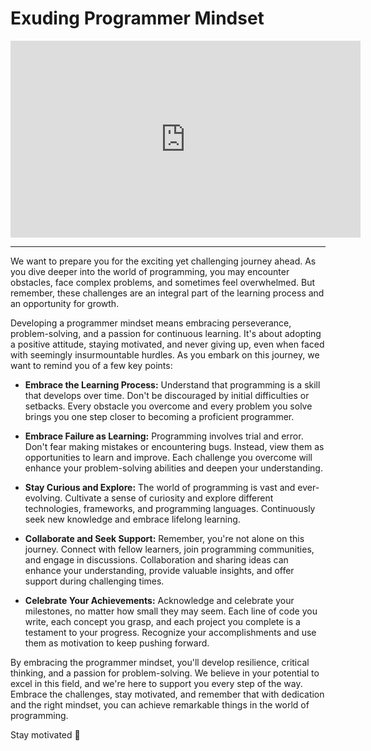 # Exuding Programmer Mindset

<iframe width="560" height="315" src="https://www.youtube-nocookie.com/embed/wnHW6o8WMas" title="YouTube video player" frameborder="0" allow="accelerometer; autoplay; clipboard-write; encrypted-media; gyroscope; picture-in-picture; web-share" allowfullscreen></iframe>

---

We want to prepare you for the exciting yet challenging journey ahead. As you dive deeper into the world of programming, you may encounter obstacles, face complex problems, and sometimes feel overwhelmed. But remember, these challenges are an integral part of the learning process and an opportunity for growth.

Developing a programmer mindset means embracing perseverance, problem-solving, and a passion for continuous learning. It's about adopting a positive attitude, staying motivated, and never giving up, even when faced with seemingly insurmountable hurdles. As you embark on this journey, we want to remind you of a few key points:

- **Embrace the Learning Process:** Understand that programming is a skill that develops over time. Don't be discouraged by initial difficulties or setbacks. Every obstacle you overcome and every problem you solve brings you one step closer to becoming a proficient programmer.

- **Embrace Failure as Learning:** Programming involves trial and error. Don't fear making mistakes or encountering bugs. Instead, view them as opportunities to learn and improve. Each challenge you overcome will enhance your problem-solving abilities and deepen your understanding.

- **Stay Curious and Explore:** The world of programming is vast and ever-evolving. Cultivate a sense of curiosity and explore different technologies, frameworks, and programming languages. Continuously seek new knowledge and embrace lifelong learning.

- **Collaborate and Seek Support:** Remember, you're not alone on this journey. Connect with fellow learners, join programming communities, and engage in discussions. Collaboration and sharing ideas can enhance your understanding, provide valuable insights, and offer support during challenging times.

- **Celebrate Your Achievements:** Acknowledge and celebrate your milestones, no matter how small they may seem. Each line of code you write, each concept you grasp, and each project you complete is a testament to your progress. Recognize your accomplishments and use them as motivation to keep pushing forward.

By embracing the programmer mindset, you'll develop resilience, critical thinking, and a passion for problem-solving. We believe in your potential to excel in this field, and we're here to support you every step of the way. Embrace the challenges, stay motivated, and remember that with dedication and the right mindset, you can achieve remarkable things in the world of programming.

Stay motivated 💪
